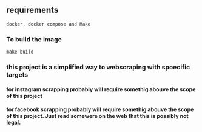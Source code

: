 ## requirements

```
docker, docker compose and Make
```

### To build the image

```
make build
```

### this project is a simplified way to webscraping with spoecific targets

#### for instagram scrapping probably will require somethig abouve the scope of this project

#### for facebook scrapping probably will require somethig abouve the scope of this project. Just read somewere on the web that this is possibly not legal.
